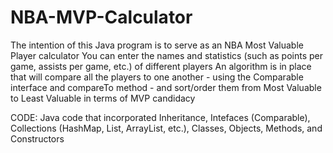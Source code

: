 # NBA-MVP-Calculator

The intention of this Java program is to serve as an NBA Most Valuable Player calculator
You can enter the names and statistics (such as points per game, assists per game, etc.) of different players
An algorithm is in place that will compare all the players to one another - using the Comparable interface and compareTo method - and sort/order them from Most Valuable to Least Valuable in terms of MVP candidacy


CODE:
Java code that incorporated Inheritance, Intefaces (Comparable), Collections (HashMap, List, ArrayList, etc.), Classes, Objects, Methods, and Constructors
